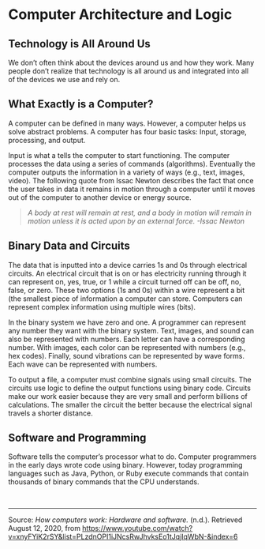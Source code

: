 # Computer Architecture and Logic

## Technology is All Around Us
We don’t often think about the devices around us and how they work.  Many people don’t realize that technology is all around us and integrated into all of the devices we use and rely on.

## What Exactly is a Computer?
A computer can be defined in many ways.  However, a computer helps us solve abstract problems.  A computer has four basic tasks: Input, storage, processing, and output.

Input is what a tells the computer to start functioning.  The computer processes the data using a series of commands (algorithms).  Eventually the computer outputs the information in a variety of ways (e.g., text, images, video).  The following quote from Issac Newton describes the fact that once the user takes in data it remains in motion through a computer until it moves out of the computer to another device or energy source.
> *A body at rest will remain at rest, and a body in motion will remain in motion unless it is acted upon by an external force.  -Issac Newton*

## Binary Data and Circuits
The data that is inputted into a device carries 1s and 0s through electrical circuits.  An electrical circuit that is on or has electricity running through it can represent on, yes, true, or 1 while a circuit turned off can be off, no, false, or zero.  These two options (1s and 0s) within a wire represent a bit (the smallest piece of information a computer can store.  Computers can represent complex information using multiple wires (bits).  

In the binary system we have zero and one.  A programmer can represent any number they want with the binary system.  Text, images, and sound can also be represented with numbers.  Each letter can have a corresponding number.  With images, each color can be represented with numbers (e.g., hex codes).  Finally, sound vibrations can be represented by wave forms.  Each wave can be represented with numbers.  

To output a file, a computer must combine signals using small circuits.  The circuits use logic to define the output functions using binary code.  Circuits make our work easier because they are very small and perform billions of calculations.  The smaller the circuit the better because the electrical signal travels a shorter distance.  

## Software and Programming
Software tells the computer’s processor what to do.  Computer programmers in the early days wrote code using binary.  However, today programming languages such as Java, Python, or Ruby execute commands that contain thousands of binary commands that the CPU understands.              


<br>
<hr>

Source:
*How computers work: Hardware and software.* (n.d.). Retrieved August 12, 2020, from https://www.youtube.com/watch?v=xnyFYiK2rSY&list=PLzdnOPI1iJNcsRwJhvksEo1tJqjIqWbN-&index=6
